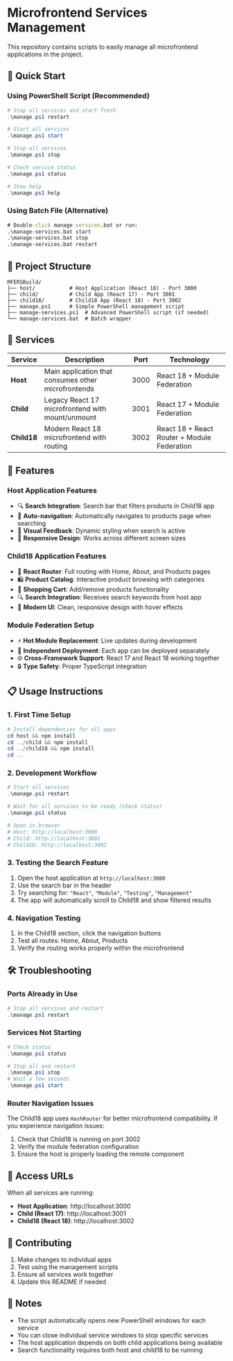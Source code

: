 # Microfrontend Services Management

This repository contains scripts to easily manage all microfrontend applications in the project.

## 🚀 Quick Start

### Using PowerShell Script (Recommended)

```powershell
# Stop all services and start fresh
.\manage.ps1 restart

# Start all services
.\manage.ps1 start

# Stop all services
.\manage.ps1 stop

# Check service status
.\manage.ps1 status

# Show help
.\manage.ps1 help
```

### Using Batch File (Alternative)

```cmd
# Double-click manage-services.bat or run:
.\manage-services.bat start
.\manage-services.bat stop
.\manage-services.bat restart
```

## 📁 Project Structure

```
MFERSBuild/
├── host/           # Host Application (React 18) - Port 3000
├── child/          # Child App (React 17) - Port 3001  
├── child18/        # Child18 App (React 18) - Port 3002
├── manage.ps1      # Simple PowerShell management script
├── manage-services.ps1  # Advanced PowerShell script (if needed)
└── manage-services.bat  # Batch wrapper
```

## 🔧 Services

| Service | Description | Port | Technology |
|---------|-------------|------|------------|
| **Host** | Main application that consumes other microfrontends | 3000 | React 18 + Module Federation |
| **Child** | Legacy React 17 microfrontend with mount/unmount | 3001 | React 17 + Module Federation |
| **Child18** | Modern React 18 microfrontend with routing | 3002 | React 18 + React Router + Module Federation |

## 🌟 Features

### Host Application Features
- 🔍 **Search Integration**: Search bar that filters products in Child18 app
- 🎯 **Auto-navigation**: Automatically navigates to products page when searching
- 🎨 **Visual Feedback**: Dynamic styling when search is active
- 📱 **Responsive Design**: Works across different screen sizes

### Child18 Application Features
- 🧭 **React Router**: Full routing with Home, About, and Products pages
- 🛍️ **Product Catalog**: Interactive product browsing with categories
- 🛒 **Shopping Cart**: Add/remove products functionality
- 🔍 **Search Integration**: Receives search keywords from host app
- 🎨 **Modern UI**: Clean, responsive design with hover effects

### Module Federation Setup
- ⚡ **Hot Module Replacement**: Live updates during development
- 🔄 **Independent Deployment**: Each app can be deployed separately
- 🌐 **Cross-Framework Support**: React 17 and React 18 working together
- 🔒 **Type Safety**: Proper TypeScript integration

## 📋 Usage Instructions

### 1. First Time Setup
```powershell
# Install dependencies for all apps
cd host && npm install
cd ../child && npm install  
cd ../child18 && npm install
cd ..
```

### 2. Development Workflow
```powershell
# Start all services
.\manage.ps1 restart

# Wait for all services to be ready (check status)
.\manage.ps1 status

# Open in browser
# Host: http://localhost:3000
# Child: http://localhost:3001  
# Child18: http://localhost:3002
```

### 3. Testing the Search Feature
1. Open the host application at `http://localhost:3000`
2. Use the search bar in the header
3. Try searching for: `"React"`, `"Module"`, `"Testing"`, `"Management"`
4. The app will automatically scroll to Child18 and show filtered results

### 4. Navigation Testing
1. In the Child18 section, click the navigation buttons
2. Test all routes: Home, About, Products
3. Verify the routing works properly within the microfrontend

## 🛠️ Troubleshooting

### Ports Already in Use
```powershell
# Stop all services and restart
.\manage.ps1 restart
```

### Services Not Starting
```powershell
# Check status
.\manage.ps1 status

# Stop all and restart
.\manage.ps1 stop
# Wait a few seconds
.\manage.ps1 start
```

### Router Navigation Issues
The Child18 app uses `HashRouter` for better microfrontend compatibility. If you experience navigation issues:

1. Check that Child18 is running on port 3002
2. Verify the module federation configuration
3. Ensure the host is properly loading the remote component

## 🎯 Access URLs

When all services are running:

- **Host Application**: http://localhost:3000
- **Child (React 17)**: http://localhost:3001
- **Child18 (React 18)**: http://localhost:3002

## 🤝 Contributing

1. Make changes to individual apps
2. Test using the management scripts
3. Ensure all services work together
4. Update this README if needed

## 📝 Notes

- The script automatically opens new PowerShell windows for each service
- You can close individual service windows to stop specific services
- The host application depends on both child applications being available
- Search functionality requires both host and child18 to be running
